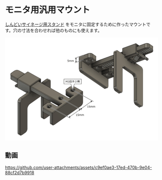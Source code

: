 # モニタ用汎用マウント

[しんどいサイネージ用スタンド](../../special/sindoi-sign/) をモニタに固定するために作ったマウントです。穴の寸法を合わせれば他のものにも使えます。

![](./dimension.png)

## 動画

https://github.com/user-attachments/assets/c9ef0ae3-17ed-470b-9e04-88cf2d7b9918

